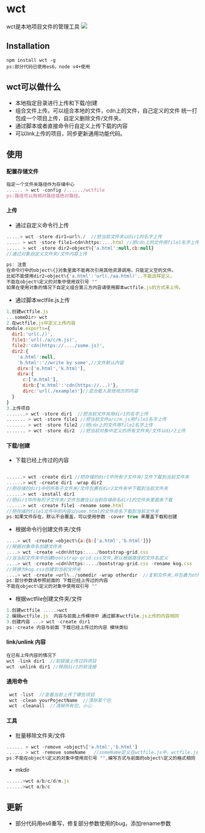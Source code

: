 #   wct   #

wct是本地项目文件的管理工具
![](https://img.shields.io/npm/v/wct.svg?style=flat)

## Installation
```base
npm install wct -g
ps:部分代码已使用es6，node v4+使用
```

## wct可以做什么
* 本地指定目录进行上传和下载/创建
* 组合文件上传。可以组合本地的文件，cdn上的文件，自己定义的文件 统一打包成一个项目上传，自定义删除文件/文件夹。
* 通过脚本或者直接命令行自定义上传下载的内容
* 可以link上传的项目，同步更新通用功能代码。


## 使用

#### 配置存储文件
```js
指定一个文件夹路径作为存储中心
...... > wct -config /....../wctfile  
ps:路径可以用相对路径或绝对路径。
```

#### 上传

* 通过自定义命令行上传

```js
.....> wct -store dir1=url%./  //把当前文件夹以dir1的名字上传
..... > wct -store file1=cdn%https:....html //把cdn上的文件用file1名字上传
..... > wct -store dir2=object%{'a.html':null,cb:null}
//通过对象自定义文件夹/文件内容上传

ps: 注意
在命令行中的object%{}对象里面不能再次引用其他资源调用，只能定义空的文件。
比如不能使用dir2=object%{'a.html':'url(./aa.html)'..不能这样定义。
不能在object%定义的对象中使用双引号 ""
如果在使用对象的情况下自定义组合第三方内容请使用脚本wctfile.js的方式来上传。

```


* 通过脚本wctfile.js上传

```js
1.创建wctfile.js
...someDir> wct
2.在wctfile.js中定义上传内容
module.exports={
  dir1:'url(./)',
  file1:'url(./a/c/m.js)',
  file2:'cdn(https://..../some.js)',
  dir2:{
    'a.html':null,
    'b.html':'//write by some',//文件默认内容
    dirx:['m.html','k.html'],
    dira:{
      c:['m.html'],
      dirb:{'m.html':'cdn(https://...)'},
      dirc:'url(./example)'}//混合载入其他地方的内容
  }
}
3.上传项目
.......> wct -store dir1  //把当前文件夹用dir1的名字上传
....... > wct -store file1 //把当前文件a/c/m.js用file1名字上传
....... > wct -store file2 //把cdn上的文件用file2名字上传
....... > wct -store dir2  //把当前对象中定义的所有文件夹/文件以dir2上传

```


#### 下载/创建

* 下载已经上传过的内容

```js

......> wct -create dir1 //把存储的dir1中所有子文件夹/文件下载到当前文件夹
......> wct -create dir1 -wrap dir2
//把存储的dir1中的所有子文件夹/文件包裹在dir2文件夹中下载到当前文件夹
......> wct -install dir1
//把dir1中所有的子文件夹/文件包裹在以当前存储命名dir1的文件夹里面来下载
......> wct -create file1 -rename some.html
//把存储的file1文件中的内容以some.html的文件命名下载到当前文件夹
ps:如果文件存在，默认不会覆盖，可以使用参数 -cover true 来覆盖下载和创建
```

* 根据命令行创建文件夹/文件

```js
....> wct -create =object%{a:{b:['a.html','b.html']}}
//根据对象命名创建文件夹
....> wct -create =cdn%https:..../bootstrap-grid.css
//当当前文件夹中创建bootstrap-grid.css文件,默认根据路径的文件名定义
....> wct -create =cdn%https:..../bootstrap-grid.css -rename kog.css
//转换为kog.css创建到当前文件夹
....> wct -create =url%../somedir -wrap otherdir  //复制文件夹,并包裹为otherdir文件夹中
ps:部分参数请参照前面的 下载已经上传过的内容
不能在object%定义的对象中使用双引号 ""
```

* 根据wctfile创建文件夹/文件

```js
1.创建wctfile .....>wct
2.编辑wctfile.js  内容与前面上传模块中 通过脚本wctfile.js上传的内容相同
3.创建内容 ...> wct -create dir1
ps:-create 内容与前面 下载已经上传过的内容 模块类似
```

#### link/unlink 内容

```js
在已有上传内容的情况下
wct -link dir1  //软链接上传过的项目
wct -unlink dir1 //移除dir1的软连接
```

#### 通用命令
```js
 wct -list  //查看当前上传了哪些项目
 wct -clean yourPojectName  //清除某个包
 wct -cleanall  //清掉所有包，小心
```

#### 工具
* 批量移除文件夹/文件

```js  
...... > wct -remove =object%['a.html','b.html']
...... > wct -remove someName   //someName定义在wctfile.js中，wctfile.js编写方式参照前面说明
ps:不能在object%定义的对象中使用双引号 "",编写方式与前面的object%定义的格式相同
```

* mkdir

```js
......>wct a/b/c/d/m.js
......>wct a/b/c
```



## 更新
* 部分代码用es6重写，修复部分参数使用的bug，添加rename参数
